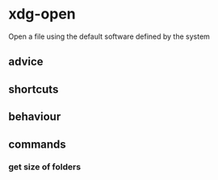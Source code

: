 # xdg-open

Open a file using the default software defined by the system

## advice

## shortcuts

## behaviour

## commands

### get size of folders





